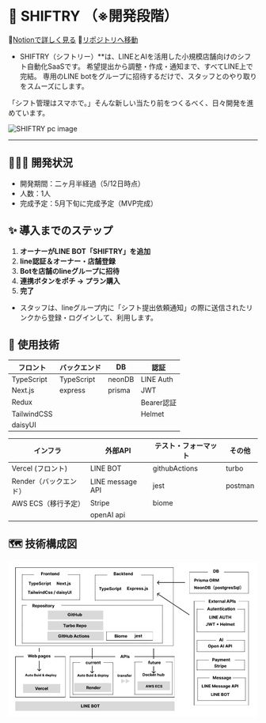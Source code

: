 # 🚀 SHIFTRY （※開発段階）
📝[Notionで詳しく見る](https://tinted-arthropod-2d9.notion.site/LINE-AI-SHIFTRY-1f0acff094ee8033a682f4884837d208)      📁[リポジトリへ移動](https://github.com/mkw-tom/SHIFTRY)
- SHIFTRY（シフトリー）**は、LINEとAIを活用した小規模店舗向けのシフト自動化SaaSです。
希望提出から調整・作成・通知まで、すべてLINE上で完結。
専用のLINE botをグループに招待するだけで、スタッフとのやり取りをスムーズにします。

「シフト管理はスマホで。」そんな新しい当たり前をつくるべく、日々開発を進めています。

![SHIFTRY pc image](asssets/shiftry-mobile-image.png)

---

## 🧑🏻‍💻 開発状況
- 開発期間：二ヶ月半経過（5/12日時点）
- 人数：1人
- 完成予定：5月下旬に完成予定（MVP完成）

## ✨ 導入までのステップ

1.  **オーナーがLINE BOT「SHIFTRY」を追加**
2.  **line認証＆オーナー・店舗登録**
3.  **Botを店舗のlineグループに招待**
4.  **連携ボタンをポチ → プラン購入**
5.  **完了**

- スタッフは、lineグループ内に「シフト提出依頼通知」の際に送信されたリンクから登録・ログインして、利用します。
  

## 🧩 使用技術
| フロント | バックエンド | DB | 認証 |
| --- | --- | --- | --- |
| TypeScript | TypeScript | neonDB | LINE Auth |
| Next.js | express | prisma | JWT |
| Redux |  |  | Bearer認証 |
| TailwindCSS |  |  | Helmet |
| daisyUI |  |  |  |

| インフラ | 外部API | テスト・フォーマット | その他 |
| --- | --- | --- | --- |
| Vercel (フロント) | LINE BOT | githubActions | turbo |
| Render（バックエンド） | LINE message API | jest | postman |
| AWS ECS（移行予定） | Stripe | biome |  |
|  | openAI api |  |  |


## 🗺️ 技術構成図
![SHIFTRY pc image](assets/SHIFTRY-技術構成図.png)

